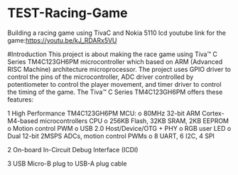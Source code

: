 # TEST-Racing-Game
Building a racing game using TivaC and Nokia 5110 lcd
youtube link for the game:https://youtu.be/kJ_RDARx5VU

#Introduction
This project is about making the race game using Tiva™ C Series TM4C123GH6PM microcontroller which based on ARM (Advanced RISC Machine) architecture microprocessor.
The project uses GPIO driver to control the pins of the microcontroller, ADC driver controlled by potentiometer to control the player movement, and timer driver to control the timing of the game.
The Tiva™ C Series TM4C123GH6PM offers these features:

1 High Performance TM4C123GH6PM MCU:
o 80MHz 32-bit ARM Cortex-M4-based microcontrollers CPU
o 256KB Flash, 32KB SRAM, 2KB EEPROM
o Motion control PWM
o USB 2.0 Host/Device/OTG + PHY
o RGB user LED
o Dual 12-bit 2MSPS ADCs, motion control PWMs
o 8 UART, 6 I2C, 4 SPI

2 On-board In-Circuit Debug Interface (ICDI)

3 USB Micro-B plug to USB-A plug cable
